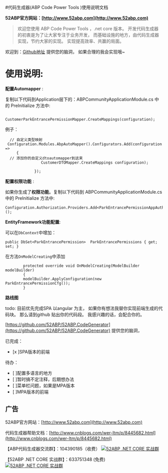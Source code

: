 


#代码生成器(ABP Code Power Tools )使用说明文档

**52ABP官方网站：[http://www.52abp.com](http://www.52abp.com)**

>欢迎您使用 ABP Code Power Tools ，.net core 版本。
开发代码生成器的初衷是为了让大家专注于业务开发，
而基础设施的地方，由代码生成器实现，节约大家的实现。
实现提高效率、共赢的局面。

欢迎到：[Github地址](https://github.com/52ABP/52ABP.CodeGenerator) 提供您的脑洞，
如果合理的我会实现哦~

# 使用说明:

**配置Automapper** :

复制以下代码到Application层下的：ABPCommunityApplicationModule.cs
中的 PreInitialize 方法中:

```

CustomerParkEntrancePermissionMapper.CreateMappings(configuration);
```

例子：
```
  // 自定义类型映射
 Configuration.Modules.AbpAutoMapper().Configurators.Add(configuration =>
     {
  // 添加你的自定义dtoautomapper到这来
                CustomerDTOMapper.CreateMappings configuration);

             });

```


**配置权限功能**  :

如果你生成了**权限功能**。复制以下代码到 ABPCommunityApplicationModule.cs
中的 PreInitialize 方法中:

```
Configuration.Authorization.Providers.Add<ParkEntrancePermissionAppAuthorizationProvider>();

```

**EntityFramework功能配置**:

可以在```DbContext```中增加：

 ```
public DbSet<ParkEntrancePermission>  ParkEntrancePermissions { get; set; }

 ```

在方法```OnModelCreating```中添加

```
        protected override void OnModelCreating(ModelBuilder modelBuilder)
        {
        modelBuilder.ApplyConfiguration(new ParkEntrancePermissionCfg());
        }

```

 **路线图**

todo: 目前优先完成SPA 以angular 为主，
如果你有想法我替你实现前端生成的代码块。
那么请到github 贴出你的代码段。
我感兴趣的话，会配合你的。

[https://github.com/52ABP/52ABP.CodeGenerator](https://github.com/52ABP/52ABP.CodeGenerator) 提供您的脑洞，

已完成：
- [x ]SPA版本的前端

待办：
- [ ]配置多语言的地方
- [ ]暂时搞不定注释，后期想办法
- [ ]菜单栏问题，如果是MPA版本
- [ ]MPA版本的前端
## 广告

52ABP官方网站：[http://www.52abp.com](http://www.52abp.com)

代码生成器帮助文档：[http://www.cnblogs.com/wer-ltm/p/8445682.html](http://www.cnblogs.com/wer-ltm/p/8445682.html)

【ABP代码生成器交流群】：104390185（收费）
[![52ABP .NET CORE 实战群](http://pub.idqqimg.com/wpa/images/group.png)](http://shang.qq.com/wpa/qunwpa?idkey=3f301fa3101d3201c391aba77803b523fcc53e59d0c68e6eeb9a79336c366d92)

【52ABP .NET CORE 实战群】：633751348 (免费)
[![52ABP .NET CORE 实战群](http://pub.idqqimg.com/wpa/images/group.png)](https://jq.qq.com/?_wv=1027&k=5pWtBvu)
